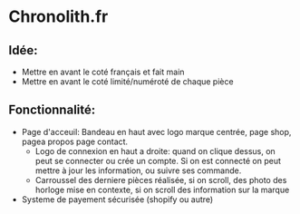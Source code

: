 # Chronolith.fr
## Idée:
- Mettre en avant le coté français et fait main
- Mettre en avant le coté limité/numéroté de chaque pièce
## Fonctionnalité:
- Page d'acceuil: Bandeau en haut avec logo marque centrée, page shop, pagea propos page contact.
    - Logo de connexion en haut a droite: quand on clique dessus, on peut se connecter ou crée un compte. Si on est connecté on peut mettre à jour les information, ou suivre ses commande.
    - Carroussel des derniere pièces réalisée, si on scroll, des photo des horloge mise en contexte, si on scroll des information sur la marque
- Systeme de payement sécurisée (shopify ou autre)